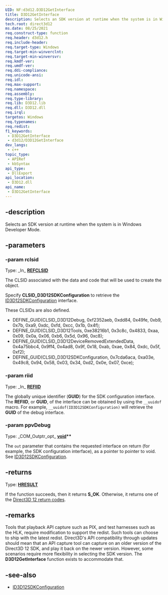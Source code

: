 ```yaml
---
UID: NF:d3d12.D3D12GetInterface
title: D3D12GetInterface
description: Selects an SDK version at runtime when the system is in Windows Developer Mode.
tech.root: direct3d12
ms.date: 08/25/2021
req.construct-type: function
req.header: d3d12.h
req.include-header: 
req.target-type: Windows
req.target-min-winverclnt: 
req.target-min-winversvr: 
req.kmdf-ver: 
req.umdf-ver: 
req.ddi-compliance: 
req.unicode-ansi: 
req.idl: 
req.max-support: 
req.namespace: 
req.assembly: 
req.type-library: 
req.lib: D3D12.lib
req.dll: D3D12.dll
req.irql: 
targetos: Windows
req.typenames: 
req.redist: 
f1_keywords:
 - D3D12GetInterface
 - d3d12/D3D12GetInterface
dev_langs:
 - c++
topic_type:
 - APIRef
 - kbSyntax
api_type:
 - DllExport
api_location:
 - D3D12.dll
api_name:
 - D3D12GetInterface
---
```


## -description

Selects an SDK version at runtime when the system is in Windows Developer Mode.

## -parameters

### -param rclsid

Type: \_In\_ **[REFCLSID](/openspecs/windows_protocols/ms-oaut/bbde795f-5398-42d8-9f59-3613da03c318)**

The CLSID associated with the data and code that will be used to create the object.

Specify **CLSID_D3D12SDKConfiguration** to retrieve the [ID3D12SDKConfiguration](nn-d3d12-id3d12sdkconfiguration.md) interface.

These CLSIDs are also defined.

* DEFINE_GUID(CLSID_D3D12Debug,                        0xf2352aeb, 0xdd84, 0x49fe, 0xb9, 0x7b, 0xa9, 0xdc, 0xfd, 0xcc, 0x1b, 0x4f);
* DEFINE_GUID(CLSID_D3D12Tools,                        0xe38216b1, 0x3c8c, 0x4833, 0xaa, 0x09, 0x0a, 0x06, 0xb6, 0x5d, 0x96, 0xc8);
* DEFINE_GUID(CLSID_D3D12DeviceRemovedExtendedData,    0x4a75bbc4, 0x9ff4, 0x4ad8, 0x9f, 0x18, 0xab, 0xae, 0x84, 0xdc, 0x5f, 0xf2);
* DEFINE_GUID(CLSID_D3D12SDKConfiguration,             0x7cda6aca, 0xa03e, 0x49c8, 0x94, 0x58, 0x03, 0x34, 0xd2, 0x0e, 0x07, 0xce);

### -param riid

Type: \_In\_ **[REFIID](/openspecs/windows_protocols/ms-oaut/bbde795f-5398-42d8-9f59-3613da03c318)**

The globally unique identifier (**GUID**) for the SDK configuration interface. The **REFIID**, or **GUID**, of the interface can be obtained by using the `__uuidof` macro. For example, `__uuidof(ID3D12SDKConfiguration)` will retrieve the **GUID** of the debug interface.

### -param ppvDebug

Type: \_COM\_Outptr\_opt\_ **[void](/windows/win32/winprog/windows-data-types)\*\***

The `out` parameter that contains the requested interface on return (for example, the SDK configuration interface), as a pointer to pointer to void. See [ID3D12SDKConfiguration](nn-d3d12-id3d12sdkconfiguration.md).

## -returns

Type: **[HRESULT](/windows/win32/com/structure-of-com-error-codes)**

If the function succeeds, then it returns **S_OK**. Otherwise, it returns one of the [Direct3D 12 return codes](/windows/win32/direct3d12/d3d12-graphics-reference-returnvalues).

## -remarks

Tools that playback API capture such as PIX, and test harnesses such as the HLK, require modification to support the redist. Such tools can choose to ship with the latest redist. Direct3D's API compatibility through updates should mean that an API capture tool can capture on an older version of the Direct3D 12 SDK, and play it back on the newer version. However, some scenarios require more flexibility in selecting the SDK version. The **D3D12GetInterface** function exists to accommodate that.

## -see-also

* [ID3D12SDKConfiguration](nn-d3d12-id3d12sdkconfiguration.md)
